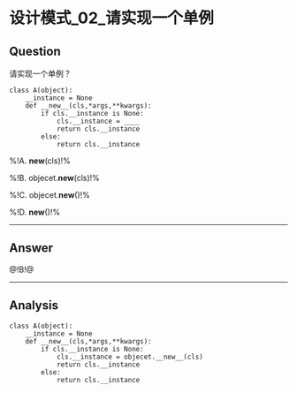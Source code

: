 # 设计模式_02_请实现一个单例

## Question

请实现一个单例？

```
class A(object):
    __instance = None
    def __new__(cls,*args,**kwargs):
        if cls.__instance is None:
            cls.__instance = ____
            return cls.__instance
        else:
            return cls.__instance
```

%!A. __new__(cls)!%

%!B. objecet.__new__(cls)!%

%!C. objecet.__new__()!%

%!D. __new__()!%

------

## Answer

@!B!@

------
## Analysis
```
class A(object):
    __instance = None
    def __new__(cls,*args,**kwargs):
        if cls.__instance is None:
            cls.__instance = objecet.__new__(cls)
            return cls.__instance
        else:
            return cls.__instance
```



